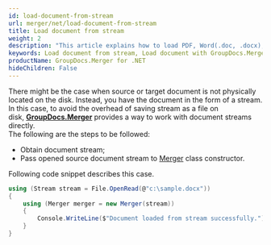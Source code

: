 ```yaml
---
id: load-document-from-stream
url: merger/net/load-document-from-stream
title: Load document from stream
weight: 2
description: "This article explains how to load PDF, Word(.doc, .docx), Excel(.xls,.xlsx), PowerPoint(.ppt, .pptx) documents from stream when using GroupDocs.Merger for .NET."
keywords: Load document from stream, Load document with GroupDocs.Merger
productName: GroupDocs.Merger for .NET
hideChildren: False
---
```

There might be the case when source or target document is not physically located on the disk. Instead, you have the document in the form of a stream. In this case, to avoid the overhead of saving stream as a file on disk, **[GroupDocs.Merger](https://products.groupdocs.com/merger/net)** provides a way to work with document streams directly.   
The following are the steps to be followed:
*   Obtain document stream; 
*   Pass opened source document stream to [Merger](https://apireference.groupdocs.com/net/merger/groupdocs.merger/merger) class constructor.

Following code snippet describes this case.

```csharp
using (Stream stream = File.OpenRead(@"c:\sample.docx"))
{
	using (Merger merger = new Merger(stream))
    {
    	Console.WriteLine($"Document loaded from stream successfully.");
	}
}
```
